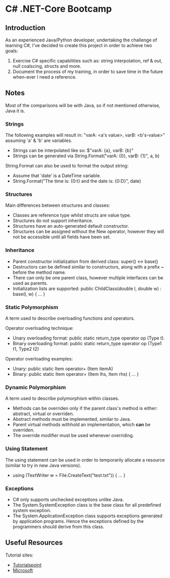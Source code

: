 # C# .NET-Core Bootcamp
## Introduction
As an experienced Java/Python developer, undertaking the challenge of learning C#, I've decided to create this project in order to achieve two goals:

1. Exercise C# specific capabilities such as: string interpolation, ref & out, null coalscing, structs and more.
2. Document the process of my training, in order to save time in the future when-ever I need a reference.

## Notes
Most of the comparisons will be with Java, so if not mentioned otherwise, Java it is.

### Strings
The following examples will result in: "varA: <a's value>, varB: <b's-value>" assuming 'a' & 'b' are variables.
* Strings can be interpolated like so: $"varA: {a}, varB: {b}"
* Strings can be generated via String.Format("varA: {0}, varB: {1}", a, b)

String.Format can also be used to format the output string:
* Assume that 'date' is a DateTime variable.
* String.Format("The time is: {0:t} and the date is: {0:D}", date)

### Structures
Main differences between structures and classes:
* Classes are reference type whilst structs are value type.
* Structures do not support inheritance.
* Structures have an auto-generated default constructor.
* Structures can be assigned without the New operator,  however they will not be accessible until all fields have been set.

### Inheritance
* Parent constructor initialization from derived class: super() <-> base()
* Destructors can be defined similar to constructors, along with a prefix ~ before the method name.
* There can only be one parent class, however multiple interfaces can be used as parents.
* Initialization lists are supported: public ChildClass(double l, double w) : base(l, w) { ... }

### Static Polymorphism
A term used to describe overloading functions and operators.

Operator overloading technique:
* Unary overloading format: public static return_type operator op (Type t).
* Binary overloading format: public static return_type operator op (Type1 t1, Type2 t2)  

Operator overloading examples:
* Unary: public static Item operator+ (Item itemA)
* Binary: public static Item operator+ (Item lhs, Item rhs) { ... }

### Dynamic Polymorphism
A term used to describe polymorphism within classes.
* Methods can be overriden only if the parent class's method is either: abstract, virtual or overriden.
* Abstract methods must be implemented, similar to Java.
* Parent virtual methods withhold an implementation, which <b>can</b> be overriden.
* The override modifier must be used whenever overriding.

### Using Statement
The using statement can be used in order to temporarily allocate a resource (similar to try in new Java versions).
* using (TextWriter w = File.CreateText("test.txt")) { ... }

### Exceptions
* C# only supports unchecked exceptions unlike Java.
* The System.SystemException class is the base class for all predefined system exception.
* The System.ApplicationException class supports exceptions generated by application programs. Hence the exceptions defined by the programmers should derive from this class.

## Useful Resources
Tutorial sites:
* [Tutorialspoint](https://www.tutorialspoint.com/csharp/)
* [Microsoft](https://docs.microsoft.com/en-us/dotnet/csharp/)
